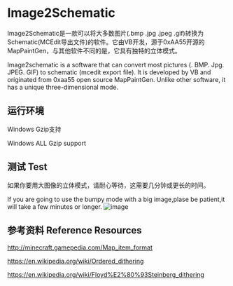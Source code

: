# Image2Schematic
Image2Schematic是一款可以将大多数图片(.bmp .jpg .jpeg .gif)转换为Schematic(MCEdit导出文件)的软件。它由VB开发，源于0xAA55开源的MapPaintGen，与其他软件不同的是，它具有独特的立体模式。

Image2schematic is a software that can convert most pictures (. BMP. Jpg. JPEG. GIF) to schematic (mcedit export file). It is developed by VB and originated from 0xaa55 open source MapPaintGen. Unlike other software, it has a unique three-dimensional mode.
## 运行环境
  Windows
  Gzip支持
  
  Windows ALL
  Gzip support
## 测试 Test
如果你要用大图像的立体模式，请耐心等待，这需要几分钟或更长的时间。

If you are going to use the bumpy mode with a big image,plase be patient,it will take a few minutes or longer.
![image](http://chuantu.xyz/t6/713/1579273758x2073530529.png)
## 参考资料 Reference Resources
http://minecraft.gamepedia.com/Map_item_format

https://en.wikipedia.org/wiki/Ordered_dithering

https://en.wikipedia.org/wiki/Floyd%E2%80%93Steinberg_dithering
